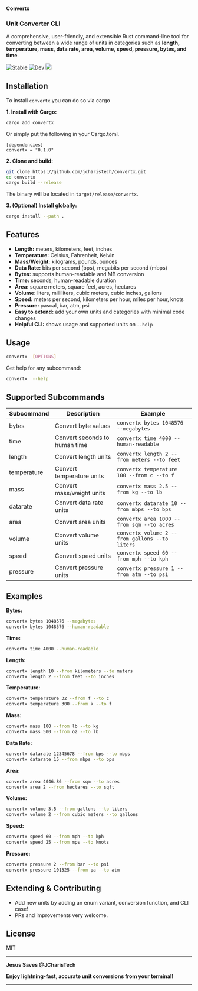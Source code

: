 #### Convertx
### Unit Converter CLI

A comprehensive, user-friendly, and extensible Rust command-line tool for converting between a wide range of units in categories such as **length, temperature, mass, data rate, area, volume, speed, pressure, bytes, and time**.

[![Stable](https://img.shields.io/badge/docs-stable-blue.svg)](https://jcharistech.github.io/convertx/)
[![Dev](https://img.shields.io/badge/docs-dev-blue.svg)](https://jcharistech.github.io/convertx/)
[![](https://img.shields.io/crates/v/convertx.svg)](https://crates.io/crates/convertx)


## Installation
To install `convertx` you can do so via cargo

**1. Install with Cargo:**
```bash
cargo add convertx
```
Or simply put the following in your Cargo.toml.

```
[dependencies]
convertx = "0.1.0"
```

**2. Clone and build:**
```sh
git clone https://github.com/jcharistech/convertx.git
cd convertx
cargo build --release
```
The binary will be located in `target/release/convertx`.

**3. (Optional) Install globally:**
```sh
cargo install --path .
```

## Features

- **Length:** meters, kilometers, feet, inches  
- **Temperature:** Celsius, Fahrenheit, Kelvin  
- **Mass/Weight:** kilograms, pounds, ounces  
- **Data Rate:** bits per second (bps), megabits per second (mbps)  
- **Bytes:** supports human-readable and MB conversion  
- **Time:** seconds, human-readable duration  
- **Area:** square meters, square feet, acres, hectares  
- **Volume:** liters, milliliters, cubic meters, cubic inches, gallons  
- **Speed:** meters per second, kilometers per hour, miles per hour, knots  
- **Pressure:** pascal, bar, atm, psi  
- **Easy to extend:** add your own units and categories with minimal code changes  
- **Helpful CLI:** shows usage and supported units on `--help`



## Usage

```sh
convertx  [OPTIONS]
```

Get help for any subcommand:
```sh
convertx  --help
```

## Supported Subcommands

| Subcommand       | Description                        | Example                                                        |
|------------------|------------------------------------|----------------------------------------------------------------|
| bytes            | Convert byte values                | `convertx bytes 1048576 --megabytes`                          |
| time             | Convert seconds to human time      | `convertx time 4000 --human-readable`                         |
| length           | Convert length units               | `convertx length 2 --from meters --to feet`                   |
| temperature      | Convert temperature units          | `convertx temperature 100 --from c --to f`                    |
| mass             | Convert mass/weight units          | `convertx mass 2.5 --from kg --to lb`                         |
| datarate         | Convert data rate units            | `convertx datarate 10 --from mbps --to bps`                   |
| area             | Convert area units                 | `convertx area 1000 --from sqm --to acres`                    |
| volume           | Convert volume units               | `convertx volume 2 --from gallons --to liters`                |
| speed            | Convert speed units                | `convertx speed 60 --from mph --to kph`                       |
| pressure         | Convert pressure units             | `convertx pressure 1 --from atm --to psi`                     |

## Examples

**Bytes:**
```sh
convertx bytes 1048576 --megabytes
convertx bytes 1048576 --human-readable
```

**Time:**
```sh
convertx time 4000 --human-readable
```

**Length:**
```sh
convertx length 10 --from kilometers --to meters
convertx length 2 --from feet --to inches
```

**Temperature:**
```sh
convertx temperature 32 --from f --to c
convertx temperature 300 --from k --to f
```

**Mass:**
```sh
convertx mass 100 --from lb --to kg
convertx mass 500 --from oz --to lb
```

**Data Rate:**
```sh
convertx datarate 12345678 --from bps --to mbps
convertx datarate 15 --from mbps --to bps
```

**Area:**
```sh
convertx area 4046.86 --from sqm --to acres
convertx area 2 --from hectares --to sqft
```

**Volume:**
```sh
convertx volume 3.5 --from gallons --to liters
convertx volume 2 --from cubic_meters --to gallons
```

**Speed:**
```sh
convertx speed 60 --from mph --to kph
convertx speed 25 --from mps --to knots
```

**Pressure:**
```sh
convertx pressure 2 --from bar --to psi
convertx pressure 101325 --from pa --to atm
```

## Extending & Contributing

- Add new units by adding an enum variant, conversion function, and CLI case!
- PRs and improvements very welcome.

## License

MIT

---


**Jesus Saves @JCharisTech**

**Enjoy lightning-fast, accurate unit conversions from your terminal!**

---


